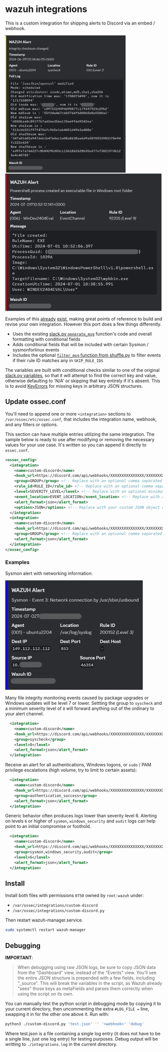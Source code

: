 # wazuh integrations

This is a custom integration for shipping alerts to Discord via an embed / webhook.

 <img src=./media/wazuh_integration_discord_2.png width="385" /> <img src=./media/wazuh_integration_discord_3.png width="500" />

Examples of this [already](https://github.com/eugenio-chaves/eugenio-chaves.github.io/blob/main/blog/2022/creating-a-custom-wazuh-integration/index.md#customizing-the-script) [exist](https://github.com/maikroservice/wazuh-integrations/blob/main/discord/custom-discord.py), making great points of reference to build and revise your own integration. However this port does a few things differently.

- Uses the existing [slack.py `generate_msg`](https://github.com/wazuh/wazuh/blob/a5f51ad61af5abcf49186cd72d4d73c0c3927021/integrations/slack.py#L132) function's code and overall formatting with conditional fields
- Adds conditional fields that will be included with certain Sysmon / sysmonforlinux events
- Includes the optional [`filter_msg` function from shuffle.py](https://github.com/wazuh/wazuh/blob/a5f51ad61af5abcf49186cd72d4d73c0c3927021/integrations/shuffle.py#L166) to filter events if their rule ID matches any in `SKIP_RULE_IDS`

The variables are built with conditional checks similar to one of the original [slack.py variables](https://github.com/wazuh/wazuh/blob/a5f51ad61af5abcf49186cd72d4d73c0c3927021/integrations/slack.py#L159), so that it will attempt to find the correct key and value, otherwise defaulting to 'N/A' or skipping that key entirely if it's absent. This is to avoid [KeyErrors](https://docs.python.org/3/library/exceptions.html#KeyError) for missing keys in arbitrary JSON structures.


## Update ossec.conf

You'll need to append one or more `<integration>` sections to `/var/ossec/etc/ossec.conf`, that includes the integration name, webhook, and any filters or options.

This section can have multiple entries utilizing the same integration. The sample below is ready to use after modifying or removing the necessary values for your use case. It's written so you can append it directly to `ossec.conf`.

```xml
<ossec_config>
  <integration>
    <name>custom-discord</name>
    <hook_url>https://discord.com/api/webhooks/XXXXXXXXXXXXXXX/XXXXXXXXXXXXXXXXXXXXXXX</hook_url>
    <group>GROUP</group> <!-- Replace with an optional comma separated list of groups or remove it -->
    <rule_id>RULE_ID</rule_id> <!-- Replace with an optional comma separated list of rule ids or remove it -->
    <level>SEVERITY_LEVEL</level> <!-- Replace with an optional minimum severity level or remove it -->
    <event_location>EVENT_LOCATION</event_location> <!-- Replace with an optional comma separated list of event locations or remove it -->
    <alert_format>json</alert_format>
    <options>JSON</options> <!-- Replace with your custom JSON object or remove it -->
  </integration>
  <integration>
    <name>custom-discord</name>
    <hook_url>https://discord.com/api/webhooks/XXXXXXXXXXXXXXX/XXXXXXXXXXXXXXXXXXXXXXX</hook_url>
    <group>GROUP</group> <!-- Replace with an optional comma separated list of groups or remove it -->
    <alert_format>json</alert_format>
  </integration>
</ossec_config>
```


### Examples

Sysmon alert with networking information:

<img src=./media/wazuh_integration_discord_1.png width="440" />

Many file integrity monitoring events caused by package upgrades or Windows updates will be level 7 or lower. Settting the group to `syscheck` and a minimum severity level of `8` will forward anything out of the ordinary to your alert channel.

```xml
  <integration>
    <name>custom-discord</name>
    <hook_url>https://discord.com/api/webhooks/XXXXXXXXXXXXXXX/XXXXXXXXXXXXXXXXXXXXXXX</hook_url>
    <group>syscheck</group>
    <level>8</level>
    <alert_format>json</alert_format>
  </integration>
```

Receive an alert for all authentications, Windows logons, or `sudo` / PAM privilege escalations (high volume, try to limit to certain assets):

```xml
  <integration>
    <name>custom-discord</name>
    <hook_url>https://discord.com/api/webhooks/XXXXXXXXXXXXXXX/XXXXXXXXXXXXXXXXXXXXXXX</hook_url>
    <group>authentication_success</group>
    <alert_format>json</alert_format>
  </integration>
```

Generic behavior often produces logs lower than severity level 6. Alerting on levels `6` or higher of `sysmon`, `windows_security` and `audit` logs can help point to an initial compromise or foothold.

```xml
  <integration>
    <name>custom-discord</name>
    <hook_url>https://discord.com/api/webhooks/XXXXXXXXXXXXXXX/XXXXXXXXXXXXXXXXXXXXXXX</hook_url>
    <group>sysmon,windows_security,audit</group>
    <level>6</level>
    <alert_format>json</alert_format>
  </integration>
```


## Install

Install both files with permissions `0750` owned by `root:wazuh` under:

- `/var/ossec/integrations/custom-discord`
- `/var/ossec/integrations/custom-discord.py`

Then restart wazuh-manager.service.

```bash
sudo systemctl restart wazuh-manager
```


## Debugging

**IMPORTANT**:

> When debugging using raw JSON logs, be sure to copy JSON data from the "Dashboard" view, instead of the "Events" view. You'll see the entire JSON structure is prepended with a few fields, including "_source". This will break the variables in the script, as Wazuh already "sees" those keys as metaFields and parses them correctly when using the script on its own.

You can manually test the python script in debugging mode by copying it to your current directory, then uncommenting the extra `#LOG_FILE =` line, swapping it in for the other one above it. Run with:

```bash
python3 ./custom-discord.py 'test.json' '' '<webhook>' 'debug'
```

Where test.json is a file containing a single log entry (it does not have to be a single line, just one log entry) for testing purposes. Debug output will be writting to `./integrations.log` in the current directory.
